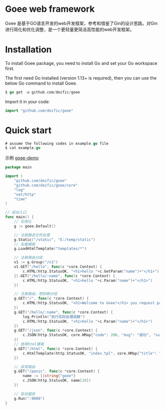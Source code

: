 # Goee web framework

Goee 是基于GO语言开发的web开发框架，参考和借鉴了Gin的设计思路。对Gin进行简化和优化调整，是一个更轻量更简洁高性能的web开发框架。

# Installation

To install Goee package, you need to install Go and set your Go workspace first.

The first need Go installed (version 1.13+ is required), then you can use the below Go command to install Goee.
```go
$ go get -u github.com/deific/goee
```
Import it in your code:
```go
import "github.com/deific/goee"
```

# Quick start
 ```go
# assume the following codes in example.go file
$ cat example.go
```


示例 [goee-demo](https://github.com/deific/goee-demo)
```go
package main

import (
	"github.com/deific/goee"
	"github.com/deific/goee/core"
	"log"
	"net/http"
	"time"
)

// 启动入口
func main() {
	// 实例化
	g := goee.Default()

	// 注册静态文件处理
	g.Static("/static", "E:/temp/static")
	// 加载模板
	g.LoadHtmlTemplate("templates/*")

	// 注册路由分组
	v1 := g.Group("/v1")
	v1.GET("/hello", func(c *core.Context) {
		c.HTML(http.StatusOK, "<h1>hello "+c.GetParam("name")+"</h1>")
	}).GET("/hello/:name", func(c *core.Context) {
		c.HTML(http.StatusOK, "<h1>hello "+c.Param("name")+"</h1>")
	})

	// 注册路由，想到根分组
	g.GET("/", func(c *core.Context) {
		c.HTML(http.StatusOK, "<h1>Welcome to Goee!</h1> you request path = "+c.Path)
	})
	g.GET("/hello/:name", func(c *core.Context) {
		log.Println("执行实际处理函数")
		c.HTML(http.StatusOK, "<h1>hello "+c.Param("name")+"</h1>")
	})
	g.GET("/json", func(c *core.Context) {
		c.JSON(http.StatusOK, core.HMap{"code": 200, "msg": "成功", "success": true})
	})
	// 使用html模板
	g.GET("/html", func(c *core.Context) {
		c.HtmlTemplate(http.StatusOK, "index.tpl", core.HMap{"title": "张三", "now": time.Now()})
	})

	// 异常路由
	g.GET("/panic", func(c *core.Context) {
		name := []string{"goee"}
		c.JSON(http.StatusOK, name[10])
	})

	// 启动服务
	g.Run(":9000")
}

```


